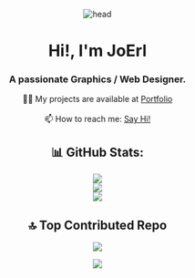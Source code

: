 <div align="center">

![head](https://github.com/user-attachments/assets/b715994e-9e3b-4a08-aa3d-1e6126e6e5bb)

<h1 align="center">Hi!, I'm JoErl</h1>
<h3 align="center">A passionate Graphics / Web Designer.</h3>

👨‍💻 My projects are available at <a href="https://joerl.pages.dev" target="_blank">Portfolio</a> <br><br>
📫 How to reach me: <a href="mailto:jo.erl444@gmail.com">Say Hi!</a>


[comment]: <> (💻 Tech Stack:)
[comment]: <> (## 🌐 Socials:)

## 📊 GitHub Stats:

![](https://github-readme-streak-stats.herokuapp.com/?user=jo-erl&theme=dark&hide_border=false)<br/>
![](https://github-readme-stats.vercel.app/api/top-langs/?username=jo-erl&theme=dark&hide_border=false&include_all_commits=false&count_private=false&layout=compact)<br/>
![](https://github-profile-trophy.vercel.app/?username=Jo-erl&theme=radical&no-frame=false&no-bg=false&margin-w=4)

## 🔝 Top Contributed Repo

![](https://github-contributor-stats.vercel.app/api?username=jo-erl&limit=5&theme=dark&combine_all_yearly_contributions=true)

[![](https://visitcount.itsvg.in/api?id=Jo-erl&icon=0&color=0)](https://visitcount.itsvg.in)

</div>
